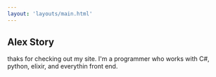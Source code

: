 ```yaml
---
layout: 'layouts/main.html'
---
```


## Alex Story

thaks for checking out my site. I'm a programmer who works with C#, python, elixir, and everythin front end.
